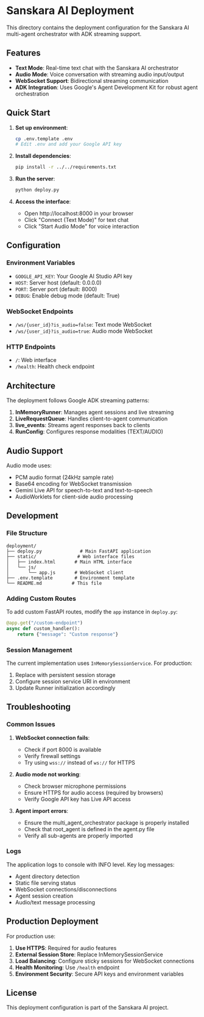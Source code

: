 # Sanskara AI Deployment

This directory contains the deployment configuration for the Sanskara AI multi-agent orchestrator with ADK streaming support.

## Features

- **Text Mode**: Real-time text chat with the Sanskara AI orchestrator
- **Audio Mode**: Voice conversation with streaming audio input/output
- **WebSocket Support**: Bidirectional streaming communication
- **ADK Integration**: Uses Google's Agent Development Kit for robust agent orchestration

## Quick Start

1. **Set up environment**:
   ```bash
   cp .env.template .env
   # Edit .env and add your Google API key
   ```

2. **Install dependencies**:
   ```bash
   pip install -r ../../requirements.txt
   ```

3. **Run the server**:
   ```bash
   python deploy.py
   ```

4. **Access the interface**:
   - Open http://localhost:8000 in your browser
   - Click "Connect (Text Mode)" for text chat
   - Click "Start Audio Mode" for voice interaction

## Configuration

### Environment Variables

- `GOOGLE_API_KEY`: Your Google AI Studio API key
- `HOST`: Server host (default: 0.0.0.0)
- `PORT`: Server port (default: 8000)
- `DEBUG`: Enable debug mode (default: True)

### WebSocket Endpoints

- `/ws/{user_id}?is_audio=false`: Text mode WebSocket
- `/ws/{user_id}?is_audio=true`: Audio mode WebSocket

### HTTP Endpoints

- `/`: Web interface
- `/health`: Health check endpoint

## Architecture

The deployment follows Google ADK streaming patterns:

1. **InMemoryRunner**: Manages agent sessions and live streaming
2. **LiveRequestQueue**: Handles client-to-agent communication
3. **live_events**: Streams agent responses back to clients
4. **RunConfig**: Configures response modalities (TEXT/AUDIO)

## Audio Support

Audio mode uses:
- PCM audio format (24kHz sample rate)
- Base64 encoding for WebSocket transmission
- Gemini Live API for speech-to-text and text-to-speech
- AudioWorklets for client-side audio processing

## Development

### File Structure

```
deployment/
├── deploy.py              # Main FastAPI application
├── static/               # Web interface files
│   ├── index.html       # Main HTML interface
│   └── js/
│       └── app.js       # WebSocket client
├── .env.template        # Environment template
└── README.md           # This file
```

### Adding Custom Routes

To add custom FastAPI routes, modify the `app` instance in `deploy.py`:

```python
@app.get("/custom-endpoint")
async def custom_handler():
    return {"message": "Custom response"}
```

### Session Management

The current implementation uses `InMemorySessionService`. For production:

1. Replace with persistent session storage
2. Configure session service URI in environment
3. Update Runner initialization accordingly

## Troubleshooting

### Common Issues

1. **WebSocket connection fails**:
   - Check if port 8000 is available
   - Verify firewall settings
   - Try using `wss://` instead of `ws://` for HTTPS

2. **Audio mode not working**:
   - Check browser microphone permissions
   - Ensure HTTPS for audio access (required by browsers)
   - Verify Google API key has Live API access

3. **Agent import errors**:
   - Ensure the multi_agent_orchestrator package is properly installed
   - Check that root_agent is defined in the agent.py file
   - Verify all sub-agents are properly imported

### Logs

The application logs to console with INFO level. Key log messages:

- Agent directory detection
- Static file serving status
- WebSocket connections/disconnections
- Agent session creation
- Audio/text message processing

## Production Deployment

For production use:

1. **Use HTTPS**: Required for audio features
2. **External Session Store**: Replace InMemorySessionService
3. **Load Balancing**: Configure sticky sessions for WebSocket connections
4. **Health Monitoring**: Use `/health` endpoint
5. **Environment Security**: Secure API keys and environment variables

## License

This deployment configuration is part of the Sanskara AI project.
